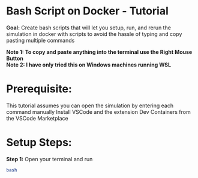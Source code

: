 # Bash Script on Docker - Tutorial

**Goal:** Create bash scripts that will let you setup, run, and rerun the simulation in docker with scripts to avoid the hassle of typing and copy pasting multiple commands

**Note 1: To copy and paste anything into the terminal use the Right Mouse Button**  
**Note 2: I have only tried this on Windows machines running WSL**

# Prerequisite:  
This tutorial assumes you can open the simulation by entering each command manually
Install VSCode and the extension Dev Containers from the VSCode Marketplace

# Setup Steps:

**Step 1:** Open your terminal and run  
```bash
bash
```


